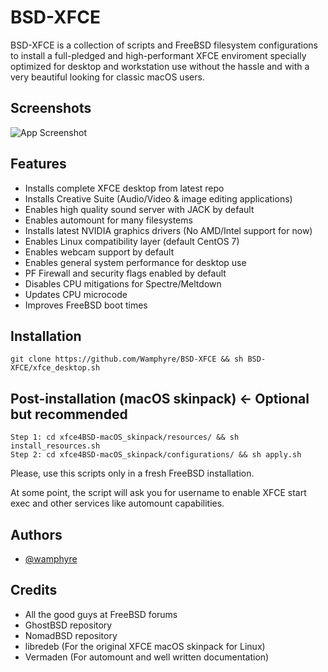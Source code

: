 # BSD-XFCE
BSD-XFCE is a collection of scripts and FreeBSD filesystem configurations to install a full-pledged and high-performant XFCE enviroment specially optimized for desktop and workstation use without the hassle and with a very beautiful looking for classic macOS users.

## Screenshots

![App Screenshot](https://github.com/Wamphyre/BSD-XFCE/blob/main/screenshot.png)

## Features

- Installs complete XFCE desktop from latest repo
- Installs Creative Suite (Audio/Video & image editing applications)
- Enables high quality sound server with JACK by default
- Enables automount for many filesystems
- Installs latest NVIDIA graphics drivers (No AMD/Intel support for now)
- Enables Linux compatibility layer (default CentOS 7)
- Enables webcam support by default
- Enables general system performance for desktop use
- PF Firewall and security flags enabled by default
- Disables CPU mitigations for Spectre/Meltdown
- Updates CPU microcode
- Improves FreeBSD boot times

## Installation

```
git clone https://github.com/Wamphyre/BSD-XFCE && sh BSD-XFCE/xfce_desktop.sh
```
## Post-installation (macOS skinpack) <- Optional but recommended

```
Step 1: cd xfce4BSD-macOS_skinpack/resources/ && sh install_resources.sh
Step 2: cd xfce4BSD-macOS_skinpack/configurations/ && sh apply.sh
```
Please, use this scripts only in a fresh FreeBSD installation.

At some point, the script will ask you for username to enable XFCE start exec and other services like automount capabilities.
## Authors

- [@wamphyre](https://github.com/Wamphyre)

## Credits
- All the good guys at FreeBSD forums
- GhostBSD repository
- NomadBSD repository
- libredeb (For the original XFCE macOS skinpack for Linux)
- Vermaden (For automount and well written documentation)
